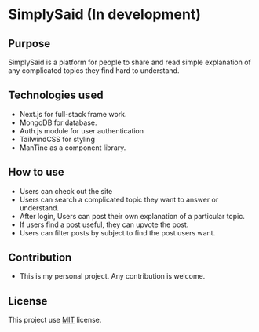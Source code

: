 # SimplySaid (In development)

## Purpose

SimplySaid is a platform for people to share and read simple explanation of any complicated topics they find hard to understand.

## Technologies used

- Next.js for full-stack frame work.
- MongoDB for database.
- Auth.js module for user authentication
- TailwindCSS for styling
- ManTine as a component library.

## How to use

- Users can check out the site
- Users can search a complicated topic they want to answer or understand.
- After login, Users can post their own explanation of a particular topic.
- If users find a post useful, they can upvote the post.
- Users can filter posts by subject to find the post users want.

## Contribution

- This is my personal project. Any contribution is welcome.

## License

This project use [MIT](https://www.mit.edu/~amini/LICENSE.md) license.
